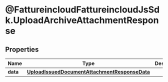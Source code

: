 # @FattureincloudFattureincloudJsSdk.UploadArchiveAttachmentResponse

## Properties

Name | Type | Description | Notes
------------ | ------------- | ------------- | -------------
**data** | [**UploadIssuedDocumentAttachmentResponseData**](UploadIssuedDocumentAttachmentResponseData.md) |  | [optional] 



